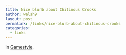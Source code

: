 ```yaml
---
title: Nice blurb about Chitinous Crooks
author: walsh9
layout: post
permalink: /links/nice-blurb-about-chitinous-crooks
categories:
  - links
---
```

in [Gamestyle][1].

 [1]: http://gamestyle.com/feature/7-day-roguelike-jam-2015/